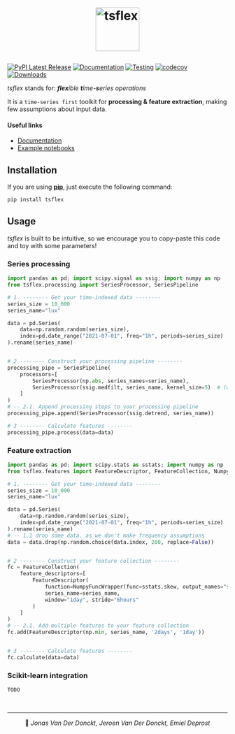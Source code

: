 # <p align="center"><img alt="tsflex" src="https://raw.githubusercontent.com/tsflex/tsflex/main/docs/_static/logo.png" height="100" href="https://tsflex.github.io/tsflex"></p>

[![PyPI Latest Release](https://img.shields.io/pypi/v/tsflex.svg)](https://pypi.org/project/tsflex/)
[![Documentation](https://github.com/tsflex/tsflex/actions/workflows/deploy-docs.yml/badge.svg)](https://github.com/tsflex/tsflex/actions/workflows/deploy-docs.yml)
[![Testing](https://github.com/tsflex/tsflex/actions/workflows/test.yml/badge.svg)](https://github.com/tsflex/tsflex/actions/workflows/test.yml)
[![codecov](https://codecov.io/gh/tsflex/tsflex/branch/main/graph/badge.svg)](https://codecov.io/gh/tsflex/tsflex)
[![Downloads](https://pepy.tech/badge/tsflex)](https://pepy.tech/project/tsflex)

*tsflex* stands for: _**flex**ible **t**ime-**s**eries operations_<br>

It is a `time-series first` toolkit for **processing & feature extraction**, making few assumptions about input data. 

#### Useful links

- [Documentation](https://tsflex.github.io/tsflex/)
- [Example notebooks](https://github.com/tsflex/tsflex/tree/main/examples)

## Installation

If you are using [**pip**](https://pypi.org/project/tsflex/), just execute the following command:

```sh
pip install tsflex
```

## Usage

_tsflex_ is built to be intuitive, so we encourage you to copy-paste this code and toy with some parameters!


### Series processing

```python
import pandas as pd; import scipy.signal as ssig; import numpy as np
from tsflex.processing import SeriesProcessor, SeriesPipeline

# 1. -------- Get your time-indexed data --------
series_size = 10_000
series_name="lux"

data = pd.Series(
    data=np.random.random(series_size), 
    index=pd.date_range("2021-07-01", freq="1h", periods=series_size)
).rename(series_name)


# 2 -------- Construct your processing pipeline --------
processing_pipe = SeriesPipeline(
    processors=[
        SeriesProcessor(np.abs, series_names=series_name),
        SeriesProcessor(ssig.medfilt, series_name, kernel_size=5)  # (with kwargs!)
    ]
)
# -- 2.1. Append processing steps to your processing pipeline
processing_pipe.append(SeriesProcessor(ssig.detrend, series_name))

# 3 -------- Calculate features --------
processing_pipe.process(data=data)
```

### Feature extraction

```python
import pandas as pd; import scipy.stats as sstats; import numpy as np
from tsflex.features import FeatureDescriptor, FeatureCollection, NumpyFuncWrapper

# 1. -------- Get your time-indexed data --------
series_size = 10_000
series_name="lux"

data = pd.Series(
    data=np.random.random(series_size), 
    index=pd.date_range("2021-07-01", freq="1h", periods=series_size)
).rename(series_name)
# -- 1.1 drop some data, as we don't make frequency assumptions
data = data.drop(np.random.choice(data.index, 200, replace=False))


# 2 -------- Construct your feature collection --------
fc = FeatureCollection(
    feature_descriptors=[
        FeatureDescriptor(
            function=NumpyFuncWrapper(func=sstats.skew, output_names="skew"),
            series_name=series_name, 
            window="1day", stride="6hours"
        )
    ]
)
# -- 2.1. Add multiple features to your feature collection
fc.add(FeatureDescriptor(np.min, series_name, '2days', '1day'))


# 3 -------- Calculate features --------
fc.calculate(data=data)
```

### Scikit-learn integration

`TODO`

<br>

---

<p align="center">
👤 <i>Jonas Van Der Donckt, Jeroen Van Der Donckt, Emiel Deprost</i>
</p>


